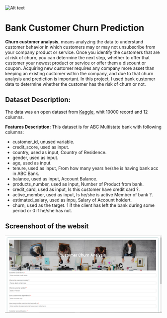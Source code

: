 
<img title="a title" alt="Alt text" src="https://www.displayr.com/wp-content/uploads/2017/07/customer-churn-edit.jpeg">

# **Bank Customer Churn Prediction**

**Churn customer analysis**, means analyzing the data to understand customer behavior in which customers may or may not unsubscribe from your company product or service. Once you identify the customers that are at risk of churn, you can determine the next step, whether to offer that customer your newest product or service or offer them a discount or coupon. Acquiring new customer requires any company more asset than keeping an existing customer within the company, and due to that churn analysis and prediction is important. In this project, I used bank customer data to determine whether the customer has the risk of churn or not.


## **Dataset Description:**

The data was an open dataset from [Kaggle](https://www.kaggle.com/datasets/gauravtopre/bank-customer-churn-dataset),
whit 10000 record and 12 columns.


**Features Description:**
This dataset is for ABC Multistate bank with following columns:
- customer_id, unused variable.
- credit_score, used as input.
- country, used as input, Country of Residence.
- gender, used as input.
- age, used as input.
- tenure, used as input, From how many years he/she is having bank acc in ABC Bank.
- balance, used as input, Account Balance.
- products_number, used as input, Number of Product from bank.
- credit_card, used as input, Is this customer have credit card ?.
- active_member, used as input, Is he/she is active Member of bank ?.
- estimated_salary, used as inpu, Salary of Account holdert.
- churn, used as the target. 1 if the client has left the bank during some period or 0 if he/she has not.

## **Screenshoot of the websit**
<img title="a title" alt="Alt text" src="WebSite-ScreenShoot.PNG">
